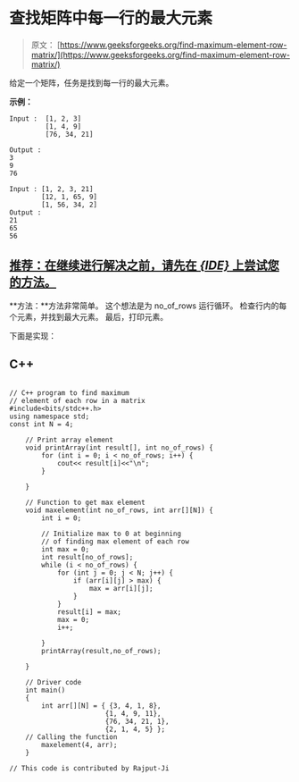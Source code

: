 # 查找矩阵中每一行的最大元素

> 原文： [https://www.geeksforgeeks.org/find-maximum-element-row-matrix/](https://www.geeksforgeeks.org/find-maximum-element-row-matrix/)

给定一个矩阵，任务是找到每一行的最大元素。

**示例：**

```
Input :  [1, 2, 3]
         [1, 4, 9]
         [76, 34, 21]

Output :
3
9
76

Input : [1, 2, 3, 21]
        [12, 1, 65, 9]
        [1, 56, 34, 2]
Output :
21
65
56

```

## [推荐：在继续进行解决之前，请先在 ***<u>{IDE}</u>*** 上尝试您的方法。](https://ide.geeksforgeeks.org/)

**方法：**方法非常简单。 这个想法是为 no_of_rows 运行循环。 检查行内的每个元素，并找到最大元素。 最后，打印元素。

下面是实现：

## C++ 

```

// C++ program to find maximum  
// element of each row in a matrix 
#include<bits/stdc++.h> 
using namespace std; 
const int N = 4;  

    // Print array element 
    void printArray(int result[], int no_of_rows) { 
        for (int i = 0; i < no_of_rows; i++) { 
            cout<< result[i]<<"\n"; 
        } 

    } 

    // Function to get max element 
    void maxelement(int no_of_rows, int arr[][N]) { 
        int i = 0; 

        // Initialize max to 0 at beginning 
        // of finding max element of each row 
        int max = 0; 
        int result[no_of_rows]; 
        while (i < no_of_rows) { 
            for (int j = 0; j < N; j++) { 
                if (arr[i][j] > max) { 
                    max = arr[i][j]; 
                } 
            } 
            result[i] = max; 
            max = 0; 
            i++; 

        } 
        printArray(result,no_of_rows); 

    } 

    // Driver code 
    int main() 
    { 
        int arr[][N] = { {3, 4, 1, 8}, 
                        {1, 4, 9, 11}, 
                        {76, 34, 21, 1}, 
                        {2, 1, 4, 5} }; 
    // Calling the function  
        maxelement(4, arr); 
    } 

// This code is contributed by Rajput-Ji 

```